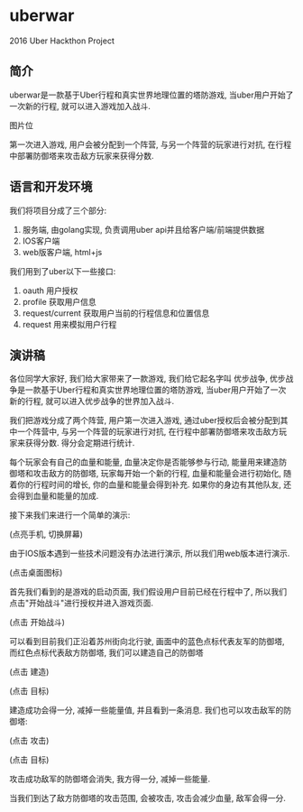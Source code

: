# uberwar

2016 Uber Hackthon Project

## 简介

uberwar是一款基于Uber行程和真实世界地理位置的塔防游戏, 当uber用户开始了一次新的行程, 就可以进入游戏加入战斗. 

图片位

第一次进入游戏, 用户会被分配到一个阵营, 与另一个阵营的玩家进行对抗, 在行程中部署防御塔来攻击敌方玩家来获得分数.

## 语言和开发环境

我们将项目分成了三个部分:

1. 服务端, 由golang实现, 负责调用uber api并且给客户端/前端提供数据
2. IOS客户端
3. web版客户端, html+js

我们用到了uber以下一些接口:

1. oauth 用户授权
2. profile 获取用户信息
3. request/current 获取用户当前的行程信息和位置信息
4. request 用来模拟用户行程

## 演讲稿

各位同学大家好, 我们给大家带来了一款游戏, 我们给它起名字叫 优步战争, 优步战争是一款基于Uber行程和真实世界地理位置的塔防游戏, 当uber用户开始了一次新的行程, 就可以进入优步战争的世界加入战斗. 

我们把游戏分成了两个阵营, 用户第一次进入游戏, 通过uber授权后会被分配到其中一个阵营中, 与另一个阵营的玩家进行对抗, 在行程中部署防御塔来攻击敌方玩家来获得分数. 得分会定期进行统计.

每个玩家会有自己的血量和能量, 血量决定你是否能够参与行动, 能量用来建造防御塔和攻击敌方的防御塔, 玩家每开始一个新的行程, 血量和能量会进行初始化, 随着你的行程时间的增长, 你的血量和能量会得到补充. 如果你的身边有其他队友, 还会得到血量和能量的加成. 

接下来我们来进行一个简单的演示:

(点亮手机, 切换屏幕)

由于IOS版本遇到一些技术问题没有办法进行演示, 所以我们用web版本进行演示.

(点击桌面图标)

首先我们看到的是游戏的启动页面, 我们假设用户目前已经在行程中了, 所以我们点击"开始战斗"进行授权并进入游戏页面.

(点击 开始战斗)

可以看到目前我们正沿着苏州街向北行驶, 画面中的蓝色点标代表友军的防御塔, 而红色点标代表敌方防御塔, 我们可以建造自己的防御塔

(点击 建造)

(点击 目标)

建造成功会得一分, 减掉一些能量值, 并且看到一条消息. 我们也可以攻击敌军的防御塔:

(点击 攻击)

(点击 目标)

攻击成功敌军的防御塔会消失, 我方得一分, 减掉一些能量. 

当我们到达了敌方防御塔的攻击范围, 会被攻击, 攻击会减少血量, 敌军会得一分.